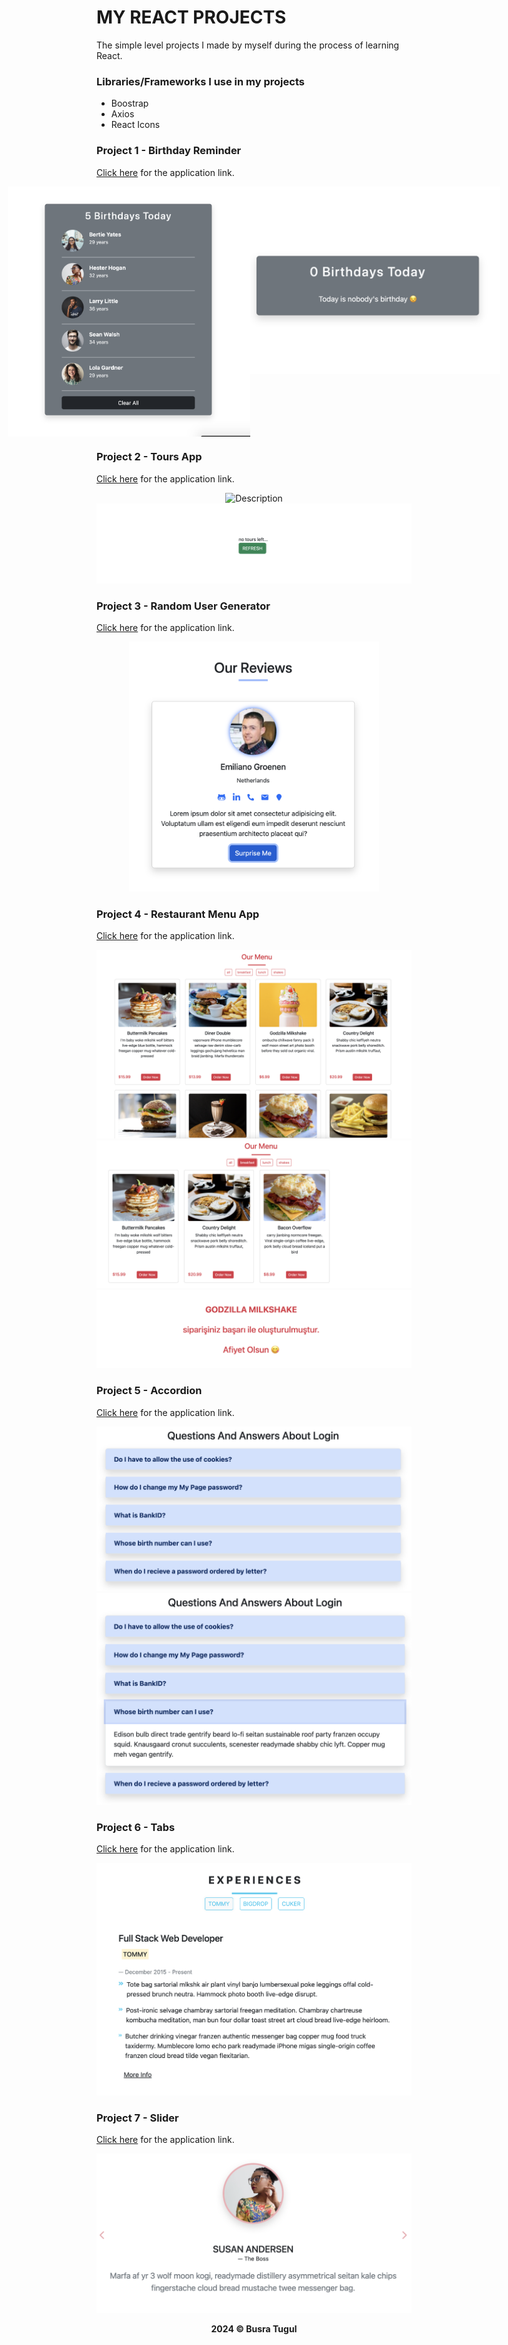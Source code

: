 # MY REACT PROJECTS

The simple level projects I made by myself during the process of learning React.

### Libraries/Frameworks I use in my projects

- Boostrap
- Axios
- React Icons

### Project 1 - Birthday Reminder

[Click here](https://65f243c1b781d74fe2ddd8d2--incredible-gumdrop-40eb7d.netlify.app/) for the application link.

<p style="display: flex; justify-content: center;"><img src="./src/1-BirthdayReminder/birthday.png" alt="Description" width="400" height="400" style=" object-fit:cover"/> <img src="./src/1-BirthdayReminder/nottoday.png" alt="Description" width="400" height="300" style="object-fit: cover"/></p>

### Project 2 - Tours App

[Click here](https://65f37da74ec438413534ea21--reliable-moonbeam-94b4f2.netlify.app/) for the application link.

<p align="center"><img src="./src/2-Tours/fullscreen.png" alt="Description" style=" object-fit:cover"/><img src="./src/2-Tours/refresh.png" alt="Description" style="object-fit: cover"/></p>

### Project 3 - Random User Generator

[Click here](https://65f227bd0171f33d9692b053--gilded-bonbon-c20ca2.netlify.app/) for the application link.

<p align="center"><img src="./src/3-Review/ui.png" alt="Description" width="400" height="400" style=" object-fit:cover"/></p>

### Project 4 - Restaurant Menu App

[Click here](https://65f464f7541e7810d85611a2--melodious-taiyaki-16b05b.netlify.app/) for the application link.

<p align="center"><img src="./src/4-RestaurantMenu/home.png" alt="Description" style=" object-fit:cover"/><img src="./src/4-RestaurantMenu/filter.png" alt="Description" style=" object-fit:cover"/><img src="./src/4-RestaurantMenu/order.png" alt="Description" style=" object-fit:cover"/></p>

### Project 5 - Accordion

[Click here](https://65f4bc67ba03422fb521c279--verdant-axolotl-b6976b.netlify.app/) for the application link.

<p align="center"><img src="./src/5-Accordion/accordion.png" alt="Description" style=" object-fit:cover"/><img src="./src/5-Accordion/acofalse.png" alt="Description" style=" object-fit:cover"/></p>

### Project 6 - Tabs

[Click here](https://65f5abf0cac913bf1e52f719--kaleidoscopic-sfogliatella-cfa122.netlify.app/) for the application link.

<p align="center"><img src="./src/6-Tabs/tabs.png" alt="Description" style=" object-fit:cover"/></p>

### Project 7 - Slider

[Click here](https://65f60ab09a02ab05651c99ed--timely-cocada-520622.netlify.app/) for the application link.

<p align="center"><img src="./src/7-Slider/slider.png" alt="Description" style=" object-fit:cover"/></p>


<p align="center"><b>2024 © Busra Tugul </b></p>
